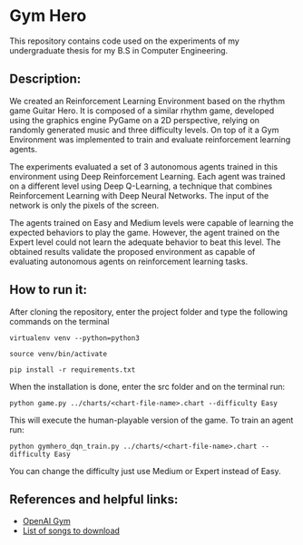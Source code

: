 # Gym Hero
This repository contains code used on the experiments of my undergraduate thesis for my B.S in Computer Engineering.

## Description:

We created an Reinforcement Learning Environment based on the rhythm game Guitar Hero. It is composed of a similar rhythm game, developed using the graphics engine PyGame on a 2D perspective, relying on randomly generated music and three difficulty levels. On top of it a Gym Environment was implemented to train and evaluate reinforcement learning agents.

The experiments evaluated a set of 3 autonomous agents trained in this environment using Deep Reinforcement Learning. Each agent was trained on a different level using Deep Q-Learning, a technique that combines Reinforcement Learning with Deep Neural Networks. The input of the network is only the pixels of the screen. 

The agents trained on Easy and Medium levels were capable of learning the expected behaviors to play the game. However, the agent trained on the Expert level could not learn the adequate behavior to beat this level. The obtained results validate the proposed environment as capable of evaluating autonomous agents on reinforcement learning tasks.

## How to run it:
After cloning the repository, enter the project folder and type the following commands on the terminal
```
virtualenv venv --python=python3

source venv/bin/activate

pip install -r requirements.txt
```

When the installation is done, enter the src folder and on the terminal run:
```
python game.py ../charts/<chart-file-name>.chart --difficulty Easy
```
This will execute the human-playable version of the game. To train an agent run:
```
python gymhero_dqn_train.py ../charts/<chart-file-name>.chart --difficulty Easy
```
You can change the difficulty just use Medium or Expert instead of Easy.

## References and helpful links:
- [OpenAI Gym](https://github.com/openai/gym)
- [List of songs to download](https://docs.google.com/spreadsheets/d/13B823ukxdVMocowo1s5XnT3tzciOfruhUVePENKc01o/htmlview?usp=drive_web)
